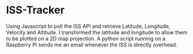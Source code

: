 # ISS-Tracker
Using Javascript to poll the ISS API and retrieve Latitude, Longitude, Velocity and Altitude. I transformed the latitude and longitude to allow them to be plotted on a 2D map projection. A python script running on a Raspberry Pi sends me an email whenever the ISS is directly overhead.
